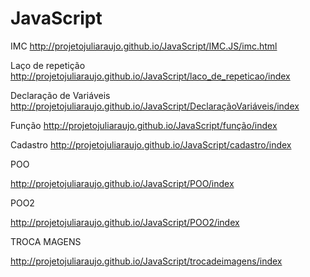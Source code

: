 # JavaScript

 IMC
 http://projetojuliaraujo.github.io/JavaScript/IMC.JS/imc.html

 Laço de repetição
 http://projetojuliaraujo.github.io/JavaScript/laco_de_repeticao/index

 Declaração de Variáveis
 http://projetojuliaraujo.github.io/JavaScript/DeclaraçãoVariáveis/index

 Função
 http://projetojuliaraujo.github.io/JavaScript/função/index

 Cadastro
 http://projetojuliaraujo.github.io/JavaScript/cadastro/index

 POO

  http://projetojuliaraujo.github.io/JavaScript/POO/index
  
 POO2
  
http://projetojuliaraujo.github.io/JavaScript/POO2/index

TROCA MAGENS

http://projetojuliaraujo.github.io/JavaScript/trocadeimagens/index

